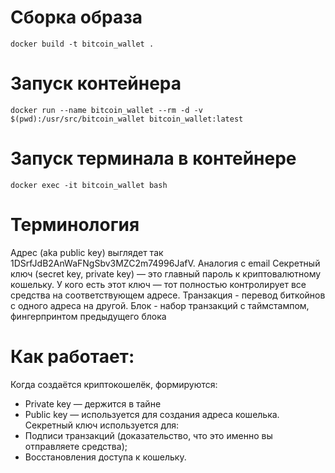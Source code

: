 # Сборка образа
`docker build -t bitcoin_wallet .`
# Запуск контейнера
`docker run --name bitcoin_wallet --rm -d -v $(pwd):/usr/src/bitcoin_wallet bitcoin_wallet:latest`
# Запуск терминала в контейнере
`docker exec -it bitcoin_wallet bash`

# Терминология
Адрес (aka public key) выглядет так  1DSrfJdB2AnWaFNgSbv3MZC2m74996JafV. Аналогия с email
Секретный ключ (secret key, private key) — это главный пароль к криптовалютному кошельку. У кого есть этот ключ — тот полностью контролирует все средства на соответствующем адресе.
Транзакция - перевод биткойнов с одного адреса на другой.
Блок - набор транзакций с таймстампом, фингерпринтом предыдущего блока

# Как работает:
Когда создаётся криптокошелёк, формируются:
- Private key — держится в тайне
- Public key — используется для создания адреса кошелька.
Секретный ключ используется для:
- Подписи транзакций (доказательство, что это именно вы отправляете средства);
- Восстановления доступа к кошельку.